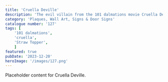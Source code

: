 ```yaml
---
title: 'Cruella Deville'
description: 'The evil villain from the 101 dalmations movie Cruella Deville. Great decorative piece for any fans room.'
category: 'Plaques, Wall Art, Signs & Door Signs'
catalogue number: '127'
tags: [
    '101 dalmations', 
    'cruella',
    'Straw Topper',
    ]
featured: true
pubDate: '2023-12-20'
heroImage: '/images/127.png'
---
```


Placeholder content for Cruella Deville.